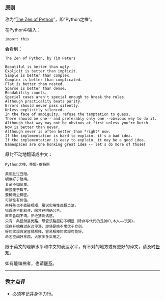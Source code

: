 ### 原则 ###
称为“[The Zen of Python](https://www.python.org/dev/peps/pep-0020/ "Python'sZen")”，即“Python之禅”。

在Python中输入：

	import this

会看到：

	The Zen of Python, by Tim Peters
	
	Beautiful is better than ugly.
	Explicit is better than implicit.
	Simple is better than complex.
	Complex is better than complicated.
	Flat is better than nested.
	Sparse is better than dense.
	Readability counts.
	Special cases aren't special enough to break the rules.
	Although practicality beats purity.
	Errors should never pass silently.
	Unless explicitly silenced.
	In the face of ambiguity, refuse the temptation to guess.
	There should be one-- and preferably only one --obvious way to do it.
	Although that way may not be obvious at first unless you're Dutch.
	Now is better than never.
	Although never is often better than *right* now.
	If the implementation is hard to explain, it's a bad idea.
	If the implementation is easy to explain, it may be a good idea.
	Namespaces are one honking great idea -- let's do more of those!

原封不动地翻译成中文：

	Python之禅，蒂姆·皮特斯
    
    美丽胜过丑陋。
    明确好于隐晦。
	复杂不如简单。
	嵌套差于扁平。
	要稀疏去稠密。
	可读性有价值。
	再特殊也不能破规矩，虽说实用性远超贞洁。
	错误绝不能默许，除非已明确公告。
	直面含糊不清，拒绝猜测诱惑。
	只有一条显然最优路，尽管该路起初不明显（除非写代码的是BDFL本人——玩笑）。
	现在开始赛过永远停滞，即使是绝不常优于立刻。
	好的实现肯定容易解释，容易解释的实现可能好。
	命名空间好东西，大家多多采用之。

限于英文的理解水平和中文的表达水平，有不对的地方或有更好的译文，请及时[告知](mailto:me@nagexiucai.com "作者")。

如有能编曲者，也请[联系](mailto:me@nagexiucai.com "作者")。

---
### [秀才](http://zhouguoqiang.cn/ "作者")点评 ###
- 必须牢记并身体力行。